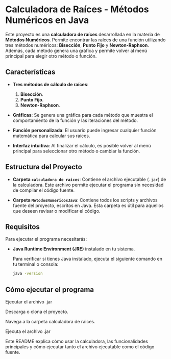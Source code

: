 # Calculadora de Raíces - Métodos Numéricos en Java

Este proyecto es una **calculadora de raíces** desarrollada en la materia de **Métodos Numéricos**. Permite encontrar las raíces de una función utilizando tres métodos numéricos: **Bisección**, **Punto Fijo** y **Newton-Raphson**. Además, cada método genera una gráfica y permite volver al menú principal para elegir otro método o función.

## Características

- **Tres métodos de cálculo de raíces**:
  1. **Bisección**.
  2. **Punto Fijo**.
  3. **Newton-Raphson**.
  
- **Gráficas**: Se genera una gráfica para cada método que muestra el comportamiento de la función y las iteraciones del método.
  
- **Función personalizada**: El usuario puede ingresar cualquier función matemática para calcular sus raíces.

- **Interfaz intuitiva**: Al finalizar el cálculo, es posible volver al menú principal para seleccionar otro método o cambiar la función.

## Estructura del Proyecto

- **Carpeta `calculadora de raices`**: Contiene el archivo ejecutable (`.jar`) de la calculadora. Este archivo permite ejecutar el programa sin necesidad de compilar el código fuente.
  
- **Carpeta `MetodosNumericosJava`**: Contiene todos los scripts y archivos fuente del proyecto, escritos en Java. Esta carpeta es útil para aquellos que deseen revisar o modificar el código.

## Requisitos

Para ejecutar el programa necesitarás:

- **Java Runtime Environment (JRE)** instalado en tu sistema.
  
  Para verificar si tienes Java instalado, ejecuta el siguiente comando en tu terminal o consola:
  ```bash
  java -version

## Cómo ejecutar el programa
  Ejecutar el archivo .jar
  
  Descarga o clona el proyecto.
  
  Navega a la carpeta calculadora de raices.
  
  Ejecuta el archivo .jar

  
Este README explica cómo usar la calculadora, las funcionalidades principales y cómo ejecutar tanto el archivo ejecutable como el código fuente.
